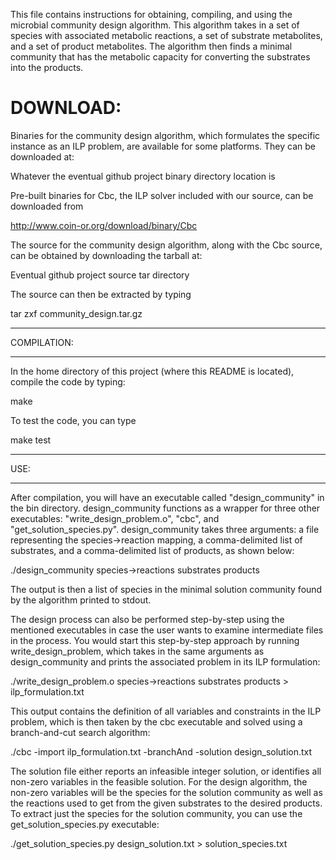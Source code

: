 This file contains instructions for obtaining, compiling, and using the microbial community design algorithm.  This algorithm takes in a set of species with associated metabolic reactions, a set of substrate metabolites, and a set of product metabolites.  The algorithm then finds a minimal community that has the metabolic capacity for converting the substrates into the products.

# DOWNLOAD:

Binaries for the community design algorithm, which formulates the specific instance as an ILP problem, are available for some platforms.  They can be downloaded at:

  Whatever the eventual github project binary directory location is

Pre-built binaries for Cbc, the ILP solver included with our source, can be downloaded from

  http://www.coin-or.org/download/binary/Cbc

The source for the community design algorithm, along with the Cbc source, can be obtained by downloading the tarball at:

  Eventual github project source tar directory

The source can then be extracted by typing

  tar zxf community_design.tar.gz 

*******************************************************************
COMPILATION:
*******************************************************************

In the home directory of this project (where this README is located), compile the code by typing:

  make

To test the code, you can type

  make test

*******************************************************************
USE:
*******************************************************************

After compilation, you will have an executable called "design_community" in the bin directory.  design_community functions as a wrapper for three other executables: "write_design_problem.o", "cbc", and "get_solution_species.py".  design_community takes three arguments: a file representing the species->reaction mapping, a comma-delimited list of substrates, and a comma-delimited list of products, as shown below:

  ./design_community species->reactions substrates products

The output is then a list of species in the minimal solution community found by the algorithm printed to stdout.

The design process can also be performed step-by-step using the mentioned executables in case the user wants to examine intermediate files in the process.  You would start this step-by-step approach by running write_design_problem, which takes in the same arguments as design_community and prints the associated problem in its ILP formulation:

  ./write_design_problem.o species->reactions substrates products > ilp_formulation.txt

This output contains the definition of all variables and constraints in the ILP problem, which is then taken by the cbc executable and solved using a branch-and-cut search algorithm:

  ./cbc -import ilp_formulation.txt -branchAnd -solution design_solution.txt

The solution file either reports an infeasible integer solution, or identifies all non-zero variables in the feasible solution.  For the design algorithm, the non-zero variables will be the species for the solution community as well as the reactions used to get from the given substrates to the desired products.  To extract just the species for the solution community, you can use the get_solution_species.py executable:

  ./get_solution_species.py design_solution.txt > solution_species.txt